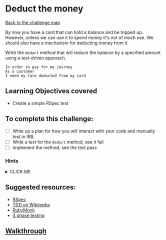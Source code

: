 # Deduct the money

[Back to the challenge map](README.md)

By now you have a card that can hold a balance and be topped up. However, unless we can use it to spend money it's not of much use. We should also have a mechanism for deducting money from it.

Write the `deduct` method that will reduce the balance by a specified amount using a test-driven approach.

```
In order to pay for my journey
As a customer
I need my fare deducted from my card
```

## Learning Objectives covered
- Create a simple RSpec test

## To complete this challenge:
- [ ] Write up a plan for how you will interact with your code and manually test in IRB.
- [ ] Write a test for the `deduct` method, see it fail
- [ ] Implement the method, see the test pass

### Hints
<details><summary>CLICK ME</summary>
  <ul>
    <li>The important thing here is to continue to apply a tight TDD loop. Doing this should provide you with clear error messages and guide your next steps after each change.</li>
  </ul>
</details>

## Suggested resources:
- [RSpec](http://rspec.info/)
- [TDD on Wikipedia](https://en.wikipedia.org/wiki/Test-driven_development)
- [RubyMonk](https://rubymonk.com/learning/books/4-ruby-primer-ascent/chapters/45-more-classes/lessons/110-instance-variables)
- [4 phase testing](https://robots.thoughtbot.com/four-phase-test)

## [Walkthrough](walkthroughs/07_deducting_money.md)
